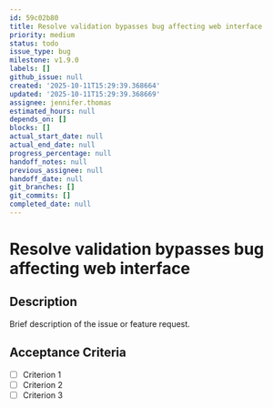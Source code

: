 ```yaml
---
id: 59c02b80
title: Resolve validation bypasses bug affecting web interface
priority: medium
status: todo
issue_type: bug
milestone: v1.9.0
labels: []
github_issue: null
created: '2025-10-11T15:29:39.368664'
updated: '2025-10-11T15:29:39.368669'
assignee: jennifer.thomas
estimated_hours: null
depends_on: []
blocks: []
actual_start_date: null
actual_end_date: null
progress_percentage: null
handoff_notes: null
previous_assignee: null
handoff_date: null
git_branches: []
git_commits: []
completed_date: null
---
```


# Resolve validation bypasses bug affecting web interface

## Description

Brief description of the issue or feature request.

## Acceptance Criteria

- [ ] Criterion 1
- [ ] Criterion 2
- [ ] Criterion 3